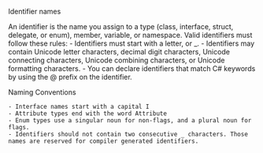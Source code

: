 Identifier names

An identifier is the name you assign to a type (class, interface, struct, delegate, or enum), member, variable, or namespace. Valid identifiers must follow these rules:
	- Identifiers must start with a letter, or _.
	- Identifiers may contain Unicode letter characters, decimal digit characters, Unicode connecting characters, Unicode combining characters, or Unicode formatting characters.
	- You can declare identifiers that match C# keywords by using the @ prefix on the identifier.


Naming Conventions

	- Interface names start with a capital I
	- Attribute types end with the word Attribute
	- Enum types use a singular noun for non-flags, and a plural noun for flags.
	- Identifiers should not contain two consecutive _ characters. Those names are reserved for compiler generated identifiers.

